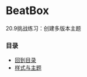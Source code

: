 # BeatBox
20.9挑战练习：创建多版本主题

### 目录
* [回到目录](https://github.com/uv-lab/BeatBox)
* [样式与主题](https://github.com/uv-lab/BeatBox/tree/ch20)
